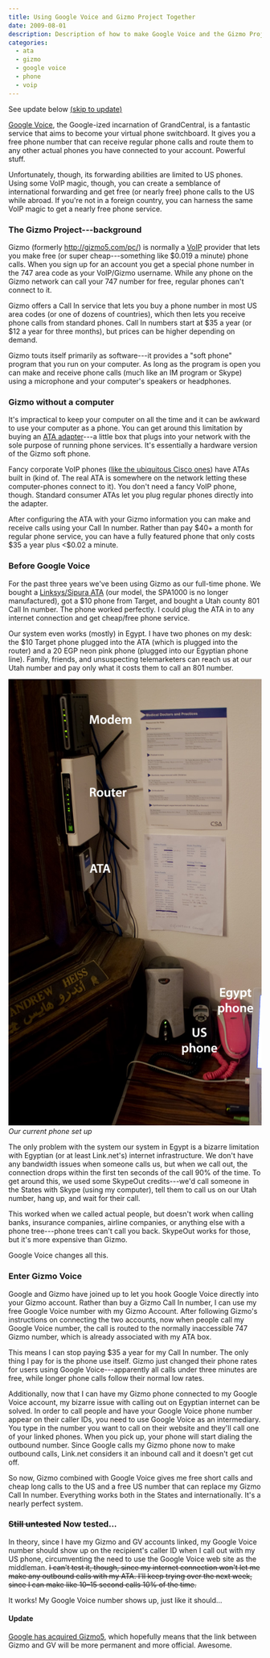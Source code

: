 ```yaml
---
title: Using Google Voice and Gizmo Project Together
date: 2009-08-01
description: Description of how to make Google Voice and the Gizmo Project work together with an ATA so that you get a free phone number and almost free phone calls.
categories: 
  - ata
  - gizmo
  - google voice
  - phone
  - voip
---
```



<div class="alert alert-info">See update below <a href="#update">(skip to update)</a></div>

[Google Voice](http://www.google.com/voice "Google Voice"), the Google-ized incarnation of GrandCentral, is a fantastic service that aims to become your virtual phone switchboard. It gives you a free phone number that can receive regular phone calls and route them to any other actual phones you have connected to your account. Powerful stuff.

Unfortunately, though, its forwarding abilities are limited to US phones. Using some VoIP magic, though, you can create a semblance of international forwarding and get free (or nearly free) phone calls to the US while abroad. If you're not in a foreign country, you can harness the same VoIP magic to get a nearly free phone service.<!--more-->

### The Gizmo Project---background

Gizmo (formerly http://gizmo5.com/pc/) is normally a [VoIP](http://en.wikipedia.org/wiki/Voip "Voice over Internet Protocol - Wikipedia, the free encyclopedia") provider that lets you make free (or super cheap---something like \$0.019 a minute) phone calls. When you sign up for an account you get a special phone number in the 747 area code as your VoIP/Gizmo username. While any phone on the Gizmo network can call your 747 number for free, regular phones can't connect to it.

Gizmo offers a Call In service that lets you buy a phone number in most US area codes (or one of dozens of countries), which then lets you receive phone calls from standard phones. Call In numbers start at \$35 a year (or \$12 a year for three months), but prices can be higher depending on demand.

Gizmo touts itself primarily as software---it provides a "soft phone" program that you run on your computer. As long as the program is open you can make and receive phone calls (much like an IM program or Skype) using a microphone and your computer's speakers or headphones.

### Gizmo without a computer

It's impractical to keep your computer on all the time and it can be awkward to use your computer as a phone. You can get around this limitation by buying an [ATA adapter](http://en.wikipedia.org/wiki/Analog_telephony_adapter "Analog telephony adapter - Wikipedia, the free encyclopedia")---a little box that plugs into your network with the sole purpose of running phone services. It's essentially a hardware version of the Gizmo soft phone. 

Fancy corporate VoIP phones ([like the ubiquitous Cisco ones](http://en.wikipedia.org/wiki/File:Cisco_7960_IP_Phone.JPG "File:Cisco 7960 IP Phone.JPG - Wikipedia, the free encyclopedia")) have ATAs built in (kind of. The real ATA is somewhere on the network letting these computer-phones connect to it). You don't need a fancy VoIP phone, though. Standard consumer ATAs let you plug regular phones directly into the adapter.

After configuring the ATA with your Gizmo information you can make and receive calls using your Call In number. Rather than pay \$40+ a month for regular phone service, you can have a fully featured phone that only costs \$35 a year plus &lt;\$0.02 a minute.

### Before Google Voice

For the past three years we've been using Gizmo as our full-time phone. We bought a [Linksys/Sipura ATA](https://www.voipsupply.com/linksys-pap2t-na) (our model, the SPA1000 is no longer manufactured), got a \$10 phone from Target, and bought a Utah county 801 Call In number. The phone worked perfectly. I could plug the ATA in to any internet connection and get cheap/free phone service.

Our system even works (mostly) in Egypt. I have two phones on my desk: the \$10 Target phone plugged into the ATA (which is plugged into the router) and a 20 EGP neon pink phone (plugged into our Egyptian phone line). Family, friends, and unsuspecting telemarketers can reach us at our Utah number and pay only what it costs them to call an 801 number. 

![Current phone set up](current_phone_set_up.jpg)  
*Our current phone set up*

The only problem with the system our system in Egypt is a bizarre limitation with Egyptian (or at least Link.net's) internet infrastructure. We don't have any bandwidth issues when someone calls us, but when we call out, the connection drops within the first ten seconds of the call 90% of the time. To get around this, we used some SkypeOut credits---we'd call someone in the States with Skype (using my computer), tell them to call us on our Utah number, hang up, and wait for their call. 

This worked when we called actual people, but doesn't work when calling banks, insurance companies, airline companies, or anything else with a phone tree---phone trees can't call you back. SkypeOut works for those, but it's more expensive than Gizmo.

Google Voice changes all this.

### Enter Gizmo Voice

Google and Gizmo have joined up to let you hook Google Voice directly into your Gizmo account. Rather than buy a Gizmo Call In number, I can use my free Google Voice number with my Gizmo Account. After following Gizmo's instructions on connecting the two accounts, now when people call my Google Voice number, the call is routed to the normally inaccessible 747 Gizmo number, which is already associated with my ATA box.

This means I can stop paying \$35 a year for my Call In number. The only thing I pay for is the phone use itself. Gizmo just changed their phone rates for users using Google Voice---apparently all calls under three minutes are free, while longer phone calls follow their normal low rates. 

Additionally, now that I can have my Gizmo phone connected to my Google Voice account, my bizarre issue with calling out on Egyptian internet can be solved. In order to call people and have your Google Voice phone number appear on their caller IDs, you need to use Google Voice as an intermediary. You type in the number you want to call on their website and they'll call one of your linked phones. When you pick up, your phone will start dialing the outbound number. Since Google calls my Gizmo phone now to make outbound calls, Link.net considers it an inbound call and it doesn't get cut off. 

So now, Gizmo combined with Google Voice gives me free short calls and cheap long calls to the US and a free US number that can replace my Gizmo Call In number. Everything works both in the States and internationally. It's a nearly perfect system.

### <del datetime="2009-08-03T18:54:39+00:00">Still untested</del> Now tested...

In theory, since I have my Gizmo and GV accounts linked, my Google Voice number should show up on the recipient's caller ID when I call out with my US phone, circumventing the need to use the Google Voice web site as the middleman. <del datetime="2009-08-03T18:47:13+00:00">I can't test it, though, since my internet connection won't let me make any outbound calls with my ATA. I'll keep trying over the next week, since I can make like 10&ndash;15 second calls 10% of the time.</del>

It works! My Google Voice number shows up, just like it should...

<h4 id="update">Update</h4>

[Google has acquired Gizmo5](http://lifehacker.com/5400534/google-acquires-gizmo5-voip-service-voip-coming-to-google-voice), which hopefully means that the link between Gizmo and GV will be more permanent and more official. Awesome.
